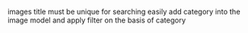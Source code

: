 images title must be unique for searching easily
add category into the image model and apply filter on the basis of category